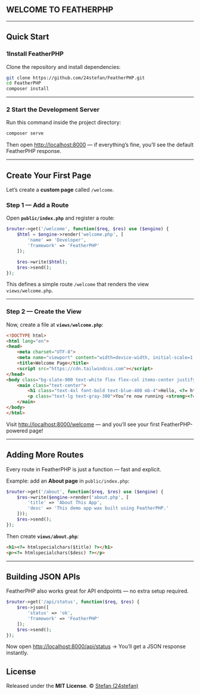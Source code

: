 


## WELCOME TO **FEATHERPHP**
---

##  Quick Start

### 1️Install FeatherPHP

Clone the repository and install dependencies:

```bash
git clone https://github.com/24stefan/FeatherPHP.git
cd FeatherPHP
composer install
```

---

### 2️ Start the Development Server

Run this command inside the project directory:

```bash
composer serve
```

Then open [http://localhost:8000](http://localhost:8000) — if everything’s fine, you’ll see the default FeatherPHP response.

---

## Create Your First Page

Let’s create a **custom page** called `/welcome`.

### Step 1 — Add a Route

Open **`public/index.php`** and register a route:

```php
$router->get('/welcome', function($req, $res) use ($engine) {
    $html = $engine->render('welcome.php', [
        'name' => 'Developer',
        'framework' => 'FeatherPHP'
    ]);

    $res->write($html);
    $res->send();
});
```

This defines a simple route `/welcome` that renders the view `views/welcome.php`.

---

### Step 2 — Create the View

Now, create a file at **`views/welcome.php`**:

```html
<!DOCTYPE html>
<html lang="en">
<head>
    <meta charset="UTF-8">
    <meta name="viewport" content="width=device-width, initial-scale=1.0">
    <title>Welcome Page</title>
    <script src="https://cdn.tailwindcss.com"></script>
</head>
<body class="bg-slate-900 text-white flex flex-col items-center justify-center min-h-screen">
    <main class="text-center">
        <h1 class="text-4xl font-bold text-blue-400 mb-4">Hello, <?= htmlspecialchars($name) ?> </h1>
        <p class="text-lg text-gray-300">You’re now running <strong><?= htmlspecialchars($framework) ?></strong>!</p>
    </main>
</body>
</html>
```

Visit [http://localhost:8000/welcome](http://localhost:8000/welcome) —
and you’ll see your first FeatherPHP-powered page! 

---

##  Adding More Routes

Every route in FeatherPHP is just a function — fast and explicit.

Example: add an **About page** in `public/index.php`:

```php
$router->get('/about', function($req, $res) use ($engine) {
    $res->write($engine->render('about.php', [
        'title' => 'About This App',
        'desc' => 'This demo app was built using FeatherPHP.'
    ]));
    $res->send();
});
```

Then create **`views/about.php`**:

```html
<h1><?= htmlspecialchars($title) ?></h1>
<p><?= htmlspecialchars($desc) ?></p>
```

---

## Building JSON APIs

FeatherPHP also works great for API endpoints — no extra setup required.

```php
$router->get('/api/status', function($req, $res) {
    $res->json([
        'status' => 'ok',
        'framework' => 'FeatherPHP'
    ]);
    $res->send();
});
```

Now open [http://localhost:8000/api/status](http://localhost:8000/api/status)
→ You’ll get a JSON response instantly.








##  License

Released under the **MIT License**.
© <?= date('Y') ?> [Stefan (24stefan)](https://github.com/24stefan)


